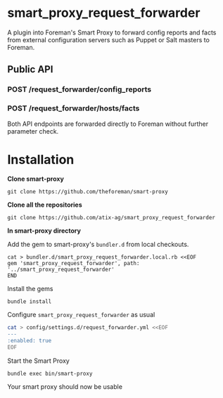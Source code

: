 # smart_proxy_request_forwarder

A plugin into Foreman's Smart Proxy to forward config reports and facts from external
configuration servers such as Puppet or Salt masters to Foreman.

## Public API

### POST /request_forwarder/config_reports

### POST /request_forwarder/hosts/facts

Both API endpoints are forwarded directly to Foreman without further parameter check.


# Installation

**Clone smart-proxy**
```shell
git clone https://github.com/theforeman/smart-proxy
```

**Clone all the repositories**
```shell
git clone https://github.com/atix-ag/smart_proxy_request_forwarder
```

**In smart-proxy directory**

Add the gem to smart-proxy's `bundler.d` from local checkouts.
```shell
cat > bundler.d/smart_proxy_request_forwarder.local.rb <<EOF
gem 'smart_proxy_request_forwarder', path: '../smart_proxy_request_forwarder'
END
```

Install the gems
```shell
bundle install
```

Configure `smart_proxy_request_forwarder` as usual
```bash
cat > config/settings.d/request_forwarder.yml <<EOF
---
:enabled: true
EOF
```

Start the Smart Proxy

```shell
bundle exec bin/smart-proxy
```

Your smart proxy should now be usable
